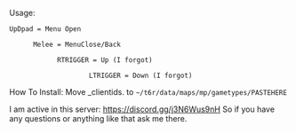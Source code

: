 Usage: 
```
UpDpad = Menu Open

      Melee = MenuClose/Back

            RTRIGGER = Up (I forgot)

                    LTRIGGER = Down (I forgot)
```

How To Install: Move _clientids. to ```~/t6r/data/maps/mp/gametypes/PASTEHERE```



I am active in this server: https://discord.gg/j3N6Wus9nH
So if you have any questions or anything like that ask me there.
